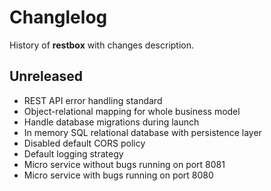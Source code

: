 # Changlelog

History of **restbox** with changes description.

## Unreleased

- REST API error handling standard
- Object-relational mapping for whole business model
- Handle database migrations during launch
- In memory SQL relational database with persistence layer
- Disabled default CORS policy
- Default logging strategy
- Micro service without bugs running on port 8081
- Micro service with bugs running on port 8080
